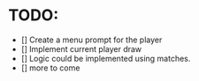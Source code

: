 # TODO:

- [] Create a menu prompt for the player
- [] Implement current player draw
- [] Logic could be implemented using matches.
- [] more to come
